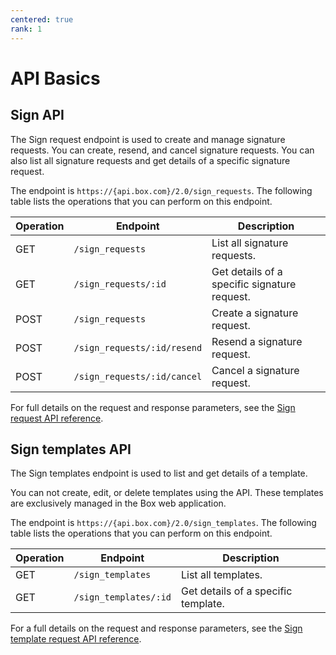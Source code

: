 ```yaml
---
centered: true
rank: 1
---
```


# API Basics

## Sign API

The Sign request endpoint is used to create and manage signature requests.
You can create, resend, and cancel signature requests.
You can also list all signature requests and get details
of a specific signature request.

The endpoint is `https://{api.box.com}/2.0/sign_requests`.
The following table lists the operations that you can perform on this endpoint.

| Operation | Endpoint | Description |
| --- | --- | --- |
| GET | `/sign_requests` | List all signature requests. |
| GET | `/sign_requests/:id`| Get details of a specific signature request. |
| POST | `/sign_requests`| Create a signature request. |
| POST | `/sign_requests/:id/resend` | Resend a signature request. |
| POST | `/sign_requests/:id/cancel` | Cancel a signature request. |

For full details on the request and response parameters, see the [Sign
request API reference][sign-api-reference].

## Sign templates API

The Sign templates endpoint is used to list and get details of a template.

<Message type='notice'>

You can not create, edit, or delete templates using the API. These templates
are exclusively managed in the Box web application.

</Message>

The endpoint is `https://{api.box.com}/2.0/sign_templates`.
The following table lists the operations that you can perform on this endpoint.

| Operation | Endpoint | Description |
| --- | --- | --- |
| GET | `/sign_templates` | List all templates. |
| GET | `/sign_templates/:id` | Get details of a specific template. |

For a full details on the request and response parameters, see the [Sign
template request API reference][sign-api-template-ref].

[sign-api-reference]: resource://sign-request
[sign-api-template-ref]: resource://sign-template